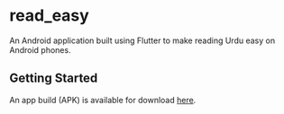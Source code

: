 # read_easy

An Android application built using Flutter to make reading Urdu easy on Android phones.

## Getting Started

An app build (APK) is available for download [here](https://github.com/parvezmp/read-easy-urdu/blob/master/app-arm64-v8a-release.apk). 


